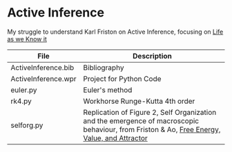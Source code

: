 # Active Inference

My struggle to understand Karl Friston on Active Inference, focusing on [Life as we Know it](https://royalsocietypublishing.org/doi/10.1098/rsif.2013.0475)

File|Description
-------------------|---------------------------------------------------------------------------------------------------
ActiveInference.bib|Bibliography
ActiveInference.wpr|Project for Python Code
euler.py|Euler's method
rk4.py|Workhorse Runge-Kutta 4th order
selforg.py|Replication of Figure 2, Self Organization and the emergence of macroscopic behaviour, from Friston & Ao, [Free Energy, Value, and Attractor](https://www.hindawi.com/journals/cmmm/2012/937860/)
